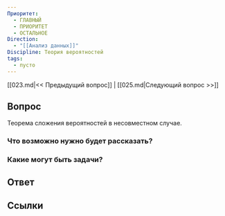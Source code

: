 ```yaml
---
Приоритет:
  - ГЛАВНЫЙ
  - ПРИОРИТЕТ
  - ОСТАЛЬНОЕ
Direction:
  - "[[Анализ данных]]" 
Discipline: Теория вероятностей 
tags:
  - пусто
---
```

[[023.md|<< Предыдущий вопрос]] | [[025.md|Следующий вопрос >>]]
## Вопрос

Теорема сложения вероятностей в несовместном случае.

### Что возможно нужно будет рассказать?

### Какие могут быть задачи?

## Ответ

## Ссылки

